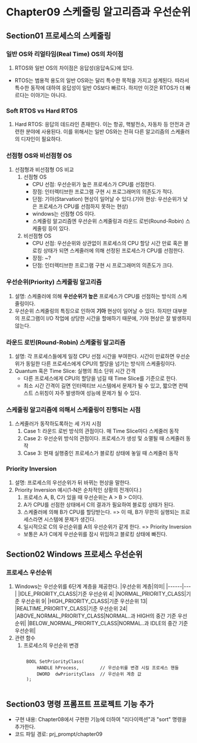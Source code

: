 # Chapter09 스케줄링 알고리즘과 우선순위
## Section01 프로세스의 스케줄링
### 일반 OS와 리얼타임(Real Time) OS의 차이점
1. RTOS와 일반 OS의 차이점은 응답성(응답속도)에 있다.
  * RTOS는 범용적 용도의 일반 OS와는 달리 특수한 목적을 가지고 설계된다. 따라서 특수한 동작에 대하여 응답성이 일반 OS보다 빠르다. 하지만 이것은 RTOS가 더 빠르다는 이야기는 아니다.

### Soft RTOS vs Hard RTOS
1. Hard RTOS: 응답의 데드라인 존재한다. 이는 항공, 핵발전소, 자동차 등 안전과 관련한 분야에 사용된다. 이를 위해서는 일반 OS와는 전혀 다른 알고리즘의 스케줄러의 디자인이 필요하다.

### 선점형 OS와 비선점형 OS
1. 선점형과 비선점형 OS 비교
    1) 선점형 OS
        * CPU 선점: 우선순위가 높은 프로세스가 CPU를 선점한다.
        * 장점: 인터렉티브한 프로그램 구현 시 프로그래머의 의존도가 적다.
        * 단점: 기아(Starvation) 현상이 일어날 수 있다.(기아 현상: 우선순위가 낮은 프로세스가 CPU를 선점하지 못하는 현상)
        * windows는 선점형 OS 이다.
        * 스케줄링 알고리즘엔 우선순위 스케줄링과 라운드 로빈(Round-Robin) 스케줄링 등이 있다.
    2) 비선점형 OS
        * CPU 선점: 우선순위와 상관없이 프로세스의 CPU 할당 시간 만료 혹은 블로킹 상태가 되면 스케줄러에 의해 선정된 프로세스가 CPU를 선점한다.
        * 장점: ~?
        * 단점: 인터렉티브한 프로그램 구현 시 프로그래머의 의존도가 크다.

### 우선순위(Priority) 스케줄링 알고리즘
1. 설명: 스케줄러에 의해 **우선순위가 높은** 프로세스가 CPU를 선점하는 방식의 스케줄링이다.
2. 우선순위 스케줄링의 특징으로 인하여 **기아** 현상이 일어날 수 있다. 하지만 대부분의 프로그램이 I/O 작업에 상당한 시간을 할애하기 때문에, 기아 현상은 잘 발생하지 않는다.

### 라운드 로빈(Round-Robin) 스케줄링 알고리즘
1. 설명: 각 프로세스들에게 일정 CPU 선점 시간을 부여한다. 시간이 만료하면 우선순위가 동일한 다른 프로세스에게 CPU의 할당을 넘기는 방식의 스케줄링이다.
2. Quantum 혹은 Time Slice: 실행의 최소 단위 시간 간격
    * 다른 프로세스에게 CPU의 할당을 넘길 때 Time Slice를 기준으로 한다.
    * 최소 시간 간격이 길면 인터렉티브 시스템에서 문제가 될 수 있고, 짧으면 컨텍스트 스위칭이 자주 발생하여 성능에 문제가 될 수 있다.

### 스케줄링 알고리즘에 의해서 스케줄링이 진행되는 시점
1. 스케줄러가 동작하도록하는 세 가지 시점
    1) Case 1: 라운드 로빈 방식의 관점이다. 매 Time Slice마다 스케줄러 동작  
    2) Case 2: 우선순위 방식의 관점이다. 프로세스가 생성 및 소멸될 때 스케줄러 동작
    3) Case 3: 현재 실행중인 프로세스가 블로킹 상태에 놓일 때 스케줄러 동작

### Priority Inversion
1. 설명: 프로세스의 우선순위가 뒤 바뀌는 현상을 말한다.
2. Priority Inversion 예시(1-N은 순차적인 상황의 전개이다.)
    1) 프로세스 A, B, C가 있을 때 우선순위는 A > B > C이다.
    2) A가 CPU를 선점한 상태에서 C의 결과가 필요하여 블로킹 상태가 된다.
    3) 스케줄러에 의해 B가 CPU를 할당받는다.  => 이 때, B가 무한히 실행되는 프로세스라면 시스템에 문제가 생긴다.
    4) 일시적으로 C의 우선순위를 A의 우선순위가 같게 한다.   => Priority Inversion
    * 보통은 A가 C에게 우선순위를 잠시 위임하고 블로킹 상태에 빠진다.

## Section02 Windows 프로세스 우선순위
### 프로세스 우선순위
1. Windows는 우선순위를 6단계 계층을 제공한다.
    |우선순위 계층|의미|
    |------|---|
    |IDLE_PRIORITY_CLASS|기준 우선순위 4|
    |NORMAL_PRIORITY_CLASS|기준 우선순위 9|
    |HIGH_PRIORITY_CLASS|기준 우선순위 13|
    |REALTIME_PRIORITY_CLASS|기준 우선순위 24|
    |ABOVE_NORMAL_PRIORITY_CLASS|NORMAL..과 HIGH의 중간 기준 우선순위|
    |BELOW_NORMAL_PRIORITY_CLASS|NORMAL..과 IDLE의 중간 기준 우선순위|
2. 관련 함수
    1) 프로세스의 우선순위 변경
        <pre><code>
        BOOL SetPriorityClass(
            HANDLE hProcess,        // 우선순위를 변경 시킬 프로세스 핸들
            DWORD  dwPriorityClass  // 우선순위 계층 값
        );
        </code></pre>

## Section03 명령 프롬프트 프로젝트 기능 추가
* 구현 내용: Chapter08에서 구현한 기능에 더하여 "리다이렉션"과 "sort" 명령을 추가한다.
* 코드 파일 경로: prj_prompt/chapter09

